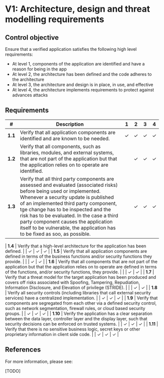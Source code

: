 # V1: Architecture, design and threat modelling requirements

## Control objective

Ensure that a verified application satisfies the following high level requirements:

- At level 1, components of the application are identified and have a reason for being in the app
- At level 2, the architecture has been defined and the code adheres to the architecture
- At level 3, the architecture and design is in place, in use, and effective
- At level 4, the architecture implements requirements to protect against advances attacks

## Requirements

| # | Description | 1 | 2 | 3 | 4 |
| --- | --- | --- | --- | --- | --- |
| **1.1** | Verify that all application components are identified and are known to be needed. | ✓ | ✓ | ✓ | ✓ |
| **1.2** | Verify that all components, such as libraries, modules, and external systems, that are not part of the application but that the application relies on to operate are identified. |   | ✓ | ✓ | ✓ |
| **1.3** | Verify that all third party components are assessed and evaluated (associated risks) before being used or implemented. Whenever a security update is published of an implemented third party component, tge change has to be inspected and the risk has to be evaluated. In the case a third party component causes the application itself to be vulnerable, the application has to be fixed as soo, as possible. |   | ✓ | ✓ | ✓ |




| **1.4** | Verify that a high-level architecture for the application has been defined. |   | ✓ | ✓ | ✓ |
| **1.5** | Verify that all application components are defined in terms of the business functions and/or security functions they provide. |   |   | ✓ | ✓ |
| **1.6** | Verify that all components that are not part of the application but that the application relies on to operate are defined in terms of the functions, and/or security functions, they provide. |   |   | ✓ | ✓ |
| **1.7** | Verify that a threat model for the target application has been produced and covers off risks associated with Spoofing, Tampering, Repudiation, Information Disclosure, and Elevation of privilege (STRIDE). |   |   | ✓ | ✓ |
| **1.8** | Verify all security controls (including libraries that call external security services) have a centralized implementation. |   | ✓ | ✓ | ✓ |
| **1.9** | Verify that components are segregated from each other via a defined security control, such as network segmentation, firewall rules, or cloud based security groups. |   | ✓ | ✓ | ✓ |
| **1.10** | Verify the application has a clear separation between the data layer, controller layer and the display layer, such that security decisions can be enforced on trusted systems. |   | ✓ | ✓ | ✓ |
| **1.11** | Verify that there is no sensitive business logic, secret keys or other proprietary information in client side code. |   | ✓ | ✓ | ✓ |

## References

For more information, please see:

[TODO]
